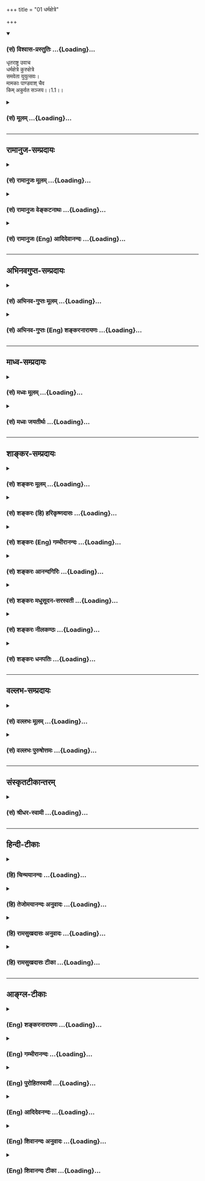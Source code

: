 +++
title = "01 धर्मक्षेत्रे"

+++
<div class="js_include" newlevelforh1="3" title="(सं) विश्वास-प्रस्तुतिः" unfilled url="/purANam_vaiShNavam/mahAbhAratam/06-bhIShma-parva/03-bhagavad-gItA-parva/saMskRtam/vishvAsa-prastutiH/01_arjuna-viShAda-yogaH/01_dharmaxetre.md">
<details open><summary><h3>(सं) विश्वास-प्रस्तुतिः ...{Loading}...</h3></summary>

धृतराष्ट्र उवाच  
धर्मक्षेत्रे कुरुक्षेत्रे  
समवेता युयुत्सवः।  
मामकाः पाण्डवाश् चैव  
किम् अकुर्वत सञ्जय।।1.1।।
</details>
</div>
<div class="js_include collapsed" newlevelforh1="3" title="(सं) मूलम्" unfilled url="/purANam_vaiShNavam/mahAbhAratam/06-bhIShma-parva/03-bhagavad-gItA-parva/saMskRtam/mUlam/01_arjuna-viShAda-yogaH/01_dharmaxetre.md">
<details><summary><h3>(सं) मूलम् ...{Loading}...</h3></summary>

धृतराष्ट्र उवाच  
धर्मक्षेत्रे कुरुक्षेत्रे समवेता युयुत्सवः।  
मामकाः पाण्डवाश्चैव किमकुर्वत सञ्जय।।1.1।।
</details>
</div>


_________________
## रामानुज-सम्प्रदायः
<div class="js_include collapsed" newlevelforh1="3" title="(सं) रामानुजः मूलम्" unfilled url="/purANam_vaiShNavam/mahAbhAratam/06-bhIShma-parva/03-bhagavad-gItA-parva/saMskRtam/rAmAnujaH/mUlam/01_arjuna-viShAda-yogaH/01_dharmaxetre.md">
<details><summary><h3>(सं) रामानुजः मूलम् ...{Loading}...</h3></summary>

१९-तमस्य टीका दृश्या।
</details>
</div>
<div class="js_include collapsed" newlevelforh1="3" title="(सं) रामानुजः वेङ्कटनाथः" unfilled url="/purANam_vaiShNavam/mahAbhAratam/06-bhIShma-parva/03-bhagavad-gItA-parva/saMskRtam/rAmAnujaH/venkaTanAthaH/01_arjuna-viShAda-yogaH/01_dharmaxetre.md">
<details><summary><h3>(सं) रामानुजः वेङ्कटनाथः ...{Loading}...</h3></summary>

  
  
।।1.1।। **धर्मक्षेत्रे** धर्मस्य स्थानभूते समराध्वरसमुचिते इति
भावः। **कुरुक्षेत्रे** पाण्डवधार्तराष्ट्राणां स्वकूटस्थनामोपलक्षितत्वेन
बहुमानविषय इति भावः। **युयुत्सवः समवेताः** मिथः प्रत्यनीकरूपेण व्यूढा
इत्यर्थः। च एव इत्यव्यय-द्व्यम् अनतिरिक्तार्थम्। यद्वा समस्त-भूमण्डल-वर्तिनां
राज्ञां तत्र समाहारेऽपि तादर्थ्याद् वर्ग-द्वयम् एव
तथाऽभूद् इत्य् एव-काराभिप्रायः। **अकुर्वत** इत्यात्मनेपदेन
कर्त्रभिप्रायक्रियाफलविषयेण स्वार्थतोक्ता।  

</details>
</div>
<div class="js_include collapsed" newlevelforh1="3" title="(सं) रामानुजः (Eng) आदिदेवानन्दः" unfilled url="/purANam_vaiShNavam/mahAbhAratam/06-bhIShma-parva/03-bhagavad-gItA-parva/saMskRtam/rAmAnujaH/english/AdidevAnandaH/01_arjuna-viShAda-yogaH/01_dharmaxetre.md">
<details><summary><h3>(सं) रामानुजः (Eng) आदिदेवानन्दः ...{Loading}...</h3></summary>

1.1 - 1.19 Dhrtarastra said - Sanjaya said Duryodhana, after viewing the
forces of Pandavas protected by Bhima, and his own forces protected by
Bhisma conveyed his views thus to Drona, his teacher, about the adeacy
of Bhima's forces for conering the Kaurava forces and the inadeacy of
his own forces for victory against the Pandava forces. He was
grief-stricken within. Observing his (Duryodhana's) despondecny, Bhisma,
in order to cheer him, roared like a lion, and then blowing his conch,
made his side sound their conchs and kettle-drums, which made an uproar
as a sign of victory. Then, having heard that great tumult, Arjuna and
Sri Krsna the Lord of all lords, who was acting as the charioteer of
Arjuna, sitting in their great chariot which was powerful enough to
coner the three worlds; blew their divine conchs Srimad Pancajanya and
Devadatta. Then, both Yudhisthira and Bhima blew their respective conchs
separately. That tumult rent asunder the hearts of your sons, led by
Duryodhana. The sons of Dhrtarastra then thought, 'Our cause is almost
lost now itself.' So said Sanjaya to Dhrtarastra who was longing for
their victory. Sanjaya said to Dhrtarastra: Then, seeing the Kauravas,
who were ready for battle, Arjuna, who had Hanuman, noted for his
exploit of burning Lanka, as the emblem on his flag on his chariot,
directed his charioteer Sri Krsna, the Supreme Lord-who is overcome by
parental love for those who take shelter in Him who is the
treasure-house of knowledge, power, lordship, energy, potency and
splendour, whose sportive delight brings about the origin, sustentation
and dissolution of the entire cosmos at His will, who is the Lord of the
senses, who controls in all ways the senses inner and outer of all,
superior and inferior - by saying, 'Station my chariot in an appropriate
place in order that I may see exactly my enemies who are eager for
battle.'

</details>
</div>


_________________
## अभिनवगुप्त-सम्प्रदायः
<div class="js_include collapsed" newlevelforh1="3" title="(सं) अभिनव-गुप्तः मूलम्" unfilled url="/purANam_vaiShNavam/mahAbhAratam/06-bhIShma-parva/03-bhagavad-gItA-parva/saMskRtam/abhinava-guptaH/mUlam/01_arjuna-viShAda-yogaH/01_dharmaxetre.md">
<details><summary><h3>(सं) अभिनव-गुप्तः मूलम् ...{Loading}...</h3></summary>

  
।।1.1।। धर्मक्षेत्र इति। अत्र केचित् व्याख्या-विकल्पम् आहुः -  
**कुरूणां** करणानां यत् **क्षेत्रम्** अनुग्राहकं - अत एव सांसारिक-धर्माणां +++(S सांसारिकत्वधर्माणां)+++ सर्वेषां क्षेत्रम् - उत्पत्ति-निमित्तत्वात्।+++(5)+++ 

अयं स परमो धर्मो यद् योगेनात्मदर्शनम् (या. स्मृ. I 8) इत्य् अस्य च **धर्मस्य क्षेत्रम्** समस्त-धर्माणां क्षयात् अपवर्ग-प्राप्त्या त्राणभूतं तद्-अधिकारि-शरीरम्। 

सर्व-क्षत्राणां - क्षदेः हिंसार्थत्वात् - परस्-परं वध्य-घातक-भावेन +++(S परस्पर-वध्य)+++ वर्तमानानां राग-वैराग्य-क्रोध-क्षमा-प्रभृतीनां समागमो यत्र, तस्मिन् स्थिता ये **मामका** अविद्या-पुरुषोचिता अविद्या-मयाः संकल्पाः, **पाण्डवाः** शुद्ध-विद्या-पुरुषोचिता विद्यात्मानः, **ते किमकुर्वत** कैः खलु के जिताः इति। **मामकः** अविद्या-पुरुषः **पाण्डुः** शुद्धः।  

</details>
</div>
<div class="js_include collapsed" newlevelforh1="3" title="(सं) अभिनव-गुप्तः (Eng) शङ्करनारायणः" unfilled url="/purANam_vaiShNavam/mahAbhAratam/06-bhIShma-parva/03-bhagavad-gItA-parva/saMskRtam/abhinava-guptaH/english/shankaranArAyaNaH/01_arjuna-viShAda-yogaH/01_dharmaxetre.md">
<details><summary><h3>(सं) अभिनव-गुप्तः (Eng) शङ्करनारायणः ...{Loading}...</h3></summary>

1.1 Dharmaksetre etc. Here some \[authors\] offer a different
explanation as1 :-Kuruksetra : the man's body is the ksetra i.e., the
facilitator, of the kurus, i.e., the sense-organs. 2 The same is the
field of all wordly duties, since it is the cuse of their birth; which
is also the field of the righteous act that has been described as :
'This is the highest righteous act viz., to realise the Self by means of
the Yogas'; and which is the protector4 \[of the embodied Self\] by
achieving emancipation \[by means of this\], through the destruction of
all duties. It is the location where there is the confrontation among
all ksatras, the murderous ones-because the root ksad means 'to kill' -
viz, passion and asceticism, wrath and forbearance, and others that
stand in the mutual relationship of the slayer and the slain. Those that
exist in it are the mamakas,-i.e., the intentions that are worthy of man
of ignorance and are the products of ignorance-and those that are born
of Pandu: i.e., the intentions, of which the soul is the very knowledge
itself5 and which are worthy of persons of pure knowledge. What did they
do; In other words, which were vanished by what; Mamaka : a man of
ignorance as he utters \[always\] 'mine'6. Pandu : the pure one.7

</details>
</div>


_________________
## माध्व-सम्प्रदायः
<div class="js_include collapsed" newlevelforh1="3" title="(सं) मध्वः मूलम्" unfilled url="/purANam_vaiShNavam/mahAbhAratam/06-bhIShma-parva/03-bhagavad-gItA-parva/saMskRtam/madhvaH/mUlam/01_arjuna-viShAda-yogaH/01_dharmaxetre.md">
<details><summary><h3>(सं) मध्वः मूलम् ...{Loading}...</h3></summary>

  
।।1.1।। Sri Madhvacharya did not comment on this sloka. The commentary
starts from 2.11.  
  

</details>
</div>
<div class="js_include collapsed" newlevelforh1="3" title="(सं) मध्वः जयतीर्थः" unfilled url="/purANam_vaiShNavam/mahAbhAratam/06-bhIShma-parva/03-bhagavad-gItA-parva/saMskRtam/madhvaH/jayatIrthaH/01_arjuna-viShAda-yogaH/01_dharmaxetre.md">
<details><summary><h3>(सं) मध्वः जयतीर्थः ...{Loading}...</h3></summary>

  
  
।।1.1।। Sri Jayatirtha did not comment on this sloka. The commentary
starts from 2.11.  
  

</details>
</div>


_________________
## शाङ्कर-सम्प्रदायः
<div class="js_include collapsed" newlevelforh1="3" title="(सं) शङ्करः मूलम्" unfilled url="/purANam_vaiShNavam/mahAbhAratam/06-bhIShma-parva/03-bhagavad-gItA-parva/saMskRtam/shankaraH/mUlam/01_arjuna-viShAda-yogaH/01_dharmaxetre.md">
<details><summary><h3>(सं) शङ्करः मूलम् ...{Loading}...</h3></summary>

1.1 Sri Sankaracharya did not comment on this sloka. The commentary
starts from 2.10.

</details>
</div>
<div class="js_include collapsed" newlevelforh1="3" title="(सं) शङ्करः (हि) हरिकृष्णदासः" unfilled url="/purANam_vaiShNavam/mahAbhAratam/06-bhIShma-parva/03-bhagavad-gItA-parva/saMskRtam/shankaraH/hindI/harikRShNadAsaH/01_arjuna-viShAda-yogaH/01_dharmaxetre.md">
<details><summary><h3>(सं) शङ्करः (हि) हरिकृष्णदासः ...{Loading}...</h3></summary>

।।1.1।। Sri Sankaracharya did not comment on this sloka.

</details>
</div>
<div class="js_include collapsed" newlevelforh1="3" title="(सं) शङ्करः (Eng) गम्भीरानन्दः" unfilled url="/purANam_vaiShNavam/mahAbhAratam/06-bhIShma-parva/03-bhagavad-gItA-parva/saMskRtam/shankaraH/english/gambhIrAnandaH/01_arjuna-viShAda-yogaH/01_dharmaxetre.md">
<details><summary><h3>(सं) शङ्करः (Eng) गम्भीरानन्दः ...{Loading}...</h3></summary>

1.1 Sri Sankaracharya did not comment on this sloka. The commentary
starts from 2.10.

</details>
</div>
<div class="js_include collapsed" newlevelforh1="3" title="(सं) शङ्करः आनन्दगिरिः" unfilled url="/purANam_vaiShNavam/mahAbhAratam/06-bhIShma-parva/03-bhagavad-gItA-parva/saMskRtam/shankaraH/AnandagiriH/01_arjuna-viShAda-yogaH/01_dharmaxetre.md">
<details><summary><h3>(सं) शङ्करः आनन्दगिरिः ...{Loading}...</h3></summary>

।।1.1।। एवं गीताशास्त्रस्य साध्यसाधनभूतनिष्ठाद्वयविषयस्य
परापराभिधेयप्रयोजनवतो व्याख्येयत्वं प्रतिपाद्य व्याख्यातुकामः शास्त्रं
तदेकदेशस्य प्रथमाध्यायस्य द्वितीयाध्यायैकदेशसहितस्य तात्पर्यमाह **अत्र
चेति।** गीताशास्त्रे प्रथमाध्याये प्रथमश्लोके कथासंबन्धप्रदर्शनपरे
स्थिते सतीति यावत्।  
तत्रैवमक्षरयोजना **धृतराष्ट्र उवाचेति।** धृतराष्ट्रो हि
प्रज्ञाचक्षुर्बाह्यचक्षुरभावाद्बाह्यमर्थं प्रत्यक्षयितुमनीशः
सन्नभ्याशवर्तिनं संजयमात्मनो हितोपदेष्टारं पृच्छति **धर्मक्षेत्र इति।**
धर्मस्य तद्वृद्धेश्च क्षेत्रमभिवृद्धिकारणं यदुच्यते कुरुक्षेत्रमिति तत्र
समवेताः संगता युयुत्सवो योद्धुकामास्ते च केचिन्मदीया दुर्योधनप्रभृतयः
पाण्डवाश्चापरे युधिष्ठिरादयस्ते च सर्वे युद्धभूमौ संगता भूत्वा किमकुर्वत
कृतवन्तः।  

</details>
</div>
<div class="js_include collapsed" newlevelforh1="3" title="(सं) शङ्करः मधुसूदन-सरस्वती" unfilled url="/purANam_vaiShNavam/mahAbhAratam/06-bhIShma-parva/03-bhagavad-gItA-parva/saMskRtam/shankaraH/madhusUdana-sarasvatI/01_arjuna-viShAda-yogaH/01_dharmaxetre.md">
<details><summary><h3>(सं) शङ्करः मधुसूदन-सरस्वती ...{Loading}...</h3></summary>

।।1.1।। तत्रअशोच्यान्वशोचस्त्वम् इत्यादिना
शोकमोहादिसर्वासुरपाप्मनिवृत्त्युपायोपदेशेन स्वधर्मानुष्ठानात्पुरुषार्थः
प्राप्यतामिति भगवदुपदेशः सर्वसाधारणः। भगवदर्जुनसंवादरूपा चाख्यायिका
विद्यास्तुत्यर्था  
  
जनकयाज्ञवल्क्यसंवादादिवदुपनिषत्सु। कथं प्रसिद्धमहानुभावोऽप्यर्जुनो
राज्यगुरुपुत्रमित्रादिष्वहमेषां ममैत
इत्येवंप्रत्ययनिमित्तस्नेहनिमित्ताभ्यां शोकमोहाभ्यामभिभूतविवेकविज्ञानः
स्वतएव क्षत्रधर्मे युद्धे प्रवृत्तोऽपि तस्माद्युद्धादुपरराम। परधर्मं च
भिक्षाजीवनादि क्षत्रियंप्रति प्रतिषिद्धं कर्तुं प्रववृते। तथाच
महत्यनर्थे मग्नोऽभूत् भगवदुपदेशाच्चेमां विद्यां लब्धवा शोकमोहावपनीय पुनः
स्वधर्मे प्रवृत्तः कृतकृत्यो बभूवेति प्रशस्ततरेयं महाप्रयोजना विद्येति
स्तूयते। अर्जुनापदेशेन चोपदेशाधिकारी दर्शितः। तथाच व्याख्यास्यते।
स्वधर्मप्रवृत्तौ जातायामपि तत्प्रच्युतिहेतुभूतौ शोकमोहौकथं भीष्ममहं
संख्ये इत्यादिनार्जुनेन दर्शितौ। अर्जुनस्य युद्धाख्ये स्वधर्में विनापि
विवेकं किंनिमित्ता प्रवृत्तिरितिदृष्ट्वा तु पाण्डवानीकम् इत्यादिना
परसैन्यचेष्टितं तन्निमित्तमुक्तम्। तदुपोद्धातत्वेन धृतराष्ट्रप्रश्नः
संजयं प्रति धर्मक्षेत्रे इत्यादिना श्लोकेन। तत्र धृतराष्ट्र उवाचेति
वैशम्पायनवाक्यं जनमेजयं प्रति। पाण्डवानां जयकारणं बहुविधं पूर्वमाकर्ण्य
स्वपुत्रराज्यभ्रंशाद्भीतो धृतराष्ट्रः पप्रच्छ स्वपुत्रजयकारणमाशंसन्।
पूर्वं युयुत्सवो योद्धुमिच्छवोऽपि सन्तः कुरुक्षेत्रे समवेताः संगताः
मामका मदीया दुर्योधनादयः पाण्डवाश्च युधिष्ठिरादयः किमकुर्वत किं
कृतवन्तः। किं पुर्वोद्भूतयुयुत्सानुसारेण युद्धमेव कृतवन्त उत
केनचिन्निमित्तेन युयुत्सानिवृत्त्यान्यदेव किंचित्कृतवन्तः
भीष्मार्जुनादिवीरपुरुषनिमित्तं दृष्टभयं युयुत्सानिवृत्तिकारणं
प्रसिद्धमेव अदृष्टभयमपि दर्शयितुमाह धर्मक्षेत्र इति। धर्मस्य
पूर्वमविद्यमानस्योत्पत्तेर्विद्यमानस्य च वृद्धेर्निमित्तं सस्यस्येव
क्षेत्रं यत्कुरुक्षेत्रं सर्वश्रुतिस्मृतिप्रसिद्धम्। बृहस्पतिरुवाच
याज्ञवल्क्यं यदनु कुरुक्षेत्रं देवानां देवयजनं सर्वेषां भूतानां
ब्रह्मसदनम् इति जाबालश्रुतेःकुरुक्षेत्रं वै देवयजनम् इति शतपथश्रुतेश्च।
तस्मिन् गताः पाण्डवाः पूर्वमेव धार्मिकाः यदि
पक्षद्वयहिंसानिमित्तादधर्माद्गीता निवर्तेरंस्ततः प्राप्तराज्या एव
मत्पुत्राः अथवा धर्मक्षेत्रमाहात्म्येन पापानामपि मत्पुत्राणां
कदाचिच्चित्तप्रसादः स्यात्तदा च तेऽनुतप्ताः प्राक्कपटोपात्तं राज्यं
पाण्डवेभ्यो यदि दद्युस्तर्हि विनापि युद्धं हता एवेति स्वपुत्रराज्यलाभे
पाण्डवराज्यलाभे च दृढतरमुपायमपश्यतो महानुद्वेग एव प्रश्नबीजम्। संजयेति च
संबोधनं रागद्वेषादिदोषान्सम्यग्जितवानसीति कृत्वा निर्व्याजमेव कथनीयं
त्वयेति सूचनार्थम्। मामकाः किमकुर्वतेत्येतावतैव प्रश्ननिर्वाहे
पाण्डवाश्चेति पृथङ्निर्दिशन्पाण्डवेषु ममकाराभावप्रदर्शनेन
तद्द्रोहमभिव्यनक्ति।  
  

</details>
</div>
<div class="js_include collapsed" newlevelforh1="3" title="(सं) शङ्करः नीलकण्ठः" unfilled url="/purANam_vaiShNavam/mahAbhAratam/06-bhIShma-parva/03-bhagavad-gItA-parva/saMskRtam/shankaraH/nIlakaNThaH/01_arjuna-viShAda-yogaH/01_dharmaxetre.md">
<details><summary><h3>(सं) शङ्करः नीलकण्ठः ...{Loading}...</h3></summary>

।।1.1।। तत्र युद्धोद्यमं श्रुत्वौत्सुक्यादग्रिमं वृत्तान्तं
बुभुत्सुर्धृतराष्ट्र उवाच **धर्मक्षेत्र इति।** तत्र वेदेतेषां
कुरुक्षेत्रं देवयजनमास इति कर्मकाण्डप्रसिद्धं कुरुक्षेत्रमन्यत्अविमुक्तं
वै कुरुक्षेत्रं देवानां देवयजनं सर्वेषां भूतानां ब्रह्मसदनम्
इत्यविमुक्ताख्यं ब्रह्मप्राप्तिस्थानभूतं कुरुक्षेत्रमन्यत्।
ब्रह्मसदनत्वं चास्य अत्र हि जन्तोः प्राणेषूत्क्रममाणेषु रुद्रस्तारकं
ब्रह्म व्याचष्टे येनासावमृतीभूत्वा मोक्षी भवतीति वाक्यशेषेण
व्युत्पादितम्। एतद्व्यावृत्त्यर्थं धर्मक्षेत्रे इति विशेषणम्।
कुरुदेशान्तर्गतं हि कुरुक्षेत्रं धर्मक्षेत्रमेव नतु तद्ब्रह्मसदनम्।
प्रवर्ग्यकाण्डे तस्य धर्मक्षेत्रत्वमात्रश्रवणात्। तत्र समवेता मिलिताः
युयुत्सवो योद्धुमिच्छवः। पाण्डवानां पृथग्ग्रहणं तेषु
ममत्वाभावसूचनार्थम्।  
  

</details>
</div>
<div class="js_include collapsed" newlevelforh1="3" title="(सं) शङ्करः धनपतिः" unfilled url="/purANam_vaiShNavam/mahAbhAratam/06-bhIShma-parva/03-bhagavad-gItA-parva/saMskRtam/shankaraH/dhanapatiH/01_arjuna-viShAda-yogaH/01_dharmaxetre.md">
<details><summary><h3>(सं) शङ्करः धनपतिः ...{Loading}...</h3></summary>

  
।।1.1।। इह खलु परमकारुणिकः परिपूर्णानन्दस्वभावः
सकलैश्वर्यसंपन्नस्त्रिगुणात्मिकया स्ववशीकृतया निजमाययोपात्तकायो भगवान्
वासुदेवः शोकमोहाभिभूतं जीवनिकायमुद्दिधीर्षुर्यद्गीताशास्त्रं
सर्ववेदसारभूतं काण्डत्रयात्मकं तत्त्वम्पदाखण्डार्थप्रतिपादकं
निजविग्रहायार्जुनाय ग्राहयामास। तदेव क्रमप्राप्तं दयानिधिर्वेदव्यासो
महाभारते निबध्नाति **धृतराष्ट्र उवाचेत्यादि।** तत्र धृतराष्ट्र उवाच
केषां प्रहृष्टास्तत्राग्रे योधा युध्यन्ति संजय। उदग्रमनसः केऽत्र के वा
दीना विचेतसः।। के पूर्वं प्राहरंस्तत्र युद्धे हृदयकम्पिनि। मामकाः
पाण्डवानां वा तन्ममाचक्ष्व संजय।। इत्यादिना कृतं प्रश्नं वैशंपायनो
जनमेजयंप्रति संक्षिप्योपोद्धातायानुवदति **धृतराष्ट्र उवाचेति।** मामकाः
मदीयाः दुर्योधनादयः पाण्डवाः पाण्डुपुत्राः युधिष्ठिरादयः युयुत्सवः
योद्धुमिच्छवः। धर्मस्योपचयस्थानत्वात् धर्मक्षेत्रे कुरुक्षेत्रे
श्रुतिस्मृतिलोकप्रसिद्धे समवेता मिलिताः सन्तः किमकुर्वत किं कृतवन्तः।
स्वधर्मभूतं धर्मयुद्धं कृतवन्त उताधर्मयुद्धमिति धर्मक्षेत्रपदेन बोधितम्।
युयुत्सया समवेता इति मया विस्तरेण श्रुतं तदनन्तरं यथा यत्कृतवन्तः तथा
तद्विस्तरेण वदेत्याशयः। भीष्मपतनेन कलहस्यानर्थबोधकानां भवदादिवाक्यानां
सम्यग्जयो जात इति ध्वनयन्संबोधयति **संजयेति।**
रागद्वेषादिदोषान्सभ्यग्जितवानसीति कृत्वा निर्व्याजेन त्वया कथनीयमिति
सूचनार्थं संजयेति संबोधनमिति केचित्। किमा आक्षेपोऽपि ध्वनितः। अयोग्यं
कृतवन्त इत्यर्थः। धर्मक्षेत्रे हिंसाप्रधानस्य युद्धस्यानुचितत्वात्।
मामकानामधार्मिकत्वेन तत्संभवेऽपि परमधार्मिकत्वेन प्रसिद्धाः पाण्डवाः
युधिष्ठिरादयो भीष्मादिपातनं किं कृतवन्त इति द्योतयन्नाह
**पाण्डवाश्चेति।** पाण्डवेषु ममकाराभावप्रदर्शनेन तेषु द्रोहमभिव्यनक्तीति
केचित्। यत्तु पाण्डवानां जयकारणं बहुविधं पूर्वमाकर्ण्य
स्वपुत्रराज्यभ्रंशाद्भीतो धृतराष्ट्रः पप्रच्छ स्वपुत्रजयकारणमाशंसन्
धृतराष्ट्र इत्यादिना। किं कृतवन्तः किं पूर्वोक्तयुयुत्सानुसारेण युद्धमेव
कृतवन्तः उत केनचिन्निमित्तेन युयुत्सानिवृत्त्याऽन्यदेव किंचित्कृतवन्तः।
भीमार्जुनादिवीरपुरुषनिमित्तं दृष्टभयं युयुत्सानिवृत्तिकारणं प्रसिद्धमेव।
अदृष्टभयमपि दर्शयितुमाह **धर्मक्षेत्र इति।** तस्मिन् गताः पाण्डवाः
पूर्वमेव धार्मिकाः। यदि पक्षद्वयहिंसानिमित्तादधर्माद्भीता निवर्तेन् ततः
प्राप्तराज्या एव मत्पुत्राः। अथवा धर्मक्षेत्रमाहात्म्येन पापिनामपि
मत्पुत्राणां कदाचिच्चित्तप्रसादाः स्यात्तदा च तेऽनुतप्ताः कपटोपात्तं
राज्यं पाण्डवेभ्यो यदि दद्युः तर्हि विनापि युद्धं हता एवेति
स्वपुत्रराज्यलाभे पाण्डवराज्यालाभे च दृढतरमुपायमपश्यतो महानुद्वेग एव
प्रश्नबीजमिति केचिद्वर्णयन्ति तदुपेक्ष्यम्। अथ गावल्गणिर्धीमान्समरादेत्य
संजयः। प्रत्यक्षदर्शी सर्वस्य भूतभव्यभविष्यतः।। ध्यायतो धृतराष्ट्रस्य
सहसोपेत्य दुःखितः। आचष्ट निहतं भीष्म भारतानां पितामहम्। संजयोऽहं महाराज
नमस्ते भरतर्षभ।। हतो भीष्मः शान्तनवो भारतानां पितामहः। यो ररक्ष समेतानां
दशरात्रमनीकहा।। जगामास्तमिवादित्यः कृत्वा कर्म सुदुष्करम्। यः स शक्र
इवाक्षोभ्यो वर्षन्बाणन्सहस्त्रशः।। जघान युधि योधानामर्बुदं दशभिर्दिनैः। स
शेते निहतो भूमौ वातरुग्ण इव द्रुमः।।
इत्यादिसंक्षेपोक्तिपरपूर्वग्रन्थविरोधात्। ननु संक्षेपेण श्रुतमपि
मोहाद्विस्मृत्य धृतराष्ट्रेण प्रश्नः कृत इतिचेन्न। प्रश्नस्य
पूर्वग्रन्थानुरोधेनास्मदीयोक्तरीत्या सभ्यगुपपत्तेः।
पूर्वोक्तविरुद्धप्रश्नव्याख्यानकर्तॄणामेव मोहादिति दिक्। यत्त्वन्ये
धर्मक्षेत्रपदं
कुरुक्षेत्रपदादविमुक्तक्षेत्रप्रतिपत्तिर्माभूदित्येतदर्थमिति। तन्न।
कुरुक्षेत्रादागतं संजयं किमविमुक्तक्षेत्रे समवेता इति संशयरहितंप्रति
विशेषणानर्थक्यात्। अन्येषामपि लोकप्रसिद्य्धा पूर्वग्रन्थेन च निर्णयस्य
सत्त्वात्।  

</details>
</div>


_________________
## वल्लभ-सम्प्रदायः
<div class="js_include collapsed" newlevelforh1="3" title="(सं) वल्लभः मूलम्" unfilled url="/purANam_vaiShNavam/mahAbhAratam/06-bhIShma-parva/03-bhagavad-gItA-parva/saMskRtam/vallabhaH/mUlam/01_arjuna-viShAda-yogaH/01_dharmaxetre.md">
<details><summary><h3>(सं) वल्लभः मूलम् ...{Loading}...</h3></summary>

।।1.1।। धर्मक्षेत्रे इत्यारभ्यस घोषो धार्तराष्ट्राणां 1।19 इत्यन्तं
सम्बन्धः। अत्रैतदध्यायव्याख्या श्रीविठ्ठलेशप्रभुकृता बोध्या।  

</details>
</div>
<div class="js_include collapsed" newlevelforh1="3" title="(सं) वल्लभः पुरुषोत्तमः" unfilled url="/purANam_vaiShNavam/mahAbhAratam/06-bhIShma-parva/03-bhagavad-gItA-parva/saMskRtam/vallabhaH/puruShottamaH/01_arjuna-viShAda-yogaH/01_dharmaxetre.md">
<details><summary><h3>(सं) वल्लभः पुरुषोत्तमः ...{Loading}...</h3></summary>

।।1.1।। वैशम्पायनस्तु जनमेजयाय कथासङ्गतिं वक्तुं प्रथमतो
धृतराष्ट्रसंवादमाह। तत्र धृतराष्ट्रो बहुधा पाण्डवान् धर्मपरानेवावगत्य
बन्धलक्षणमधर्मं कथं कृतवन्त इत्यभिप्रेत्य पृच्छति। अत्र ह्येवं
कथाप्रकारः सञ्जय आगत्य पूर्वं सेनापतिमरणं वक्ति ततो धृतराष्ट्रेण
तत्परिदेवने कृते पश्चात्तन्निवृत्तौ सर्वा कथां विस्तारेण वदतीति। तत्र
पाण्डवानां स्वल्पं सैन्यं स्वस्य तु महत् स्वस्य शूराश्च भूयांसः तेषां
सर्वेषामेव पश्यतां तैरुपेक्षितो भीष्मो रणे पतितः उत पाण्डवैः प्रसह्य
मारितः पाण्डवाश्च तादृशे क्षेत्रे पितामहावज्ञालक्षणमधर्मं कथं कृतवन्तः
इति ज्ञातुं हे सञ्जय धर्मक्षेत्रे धर्मोत्पत्तिभूमौ कुरुक्षेत्रे मामकाः
मत्पुत्राः पाण्डवाः पाण्डुपुत्राश्च युयुत्सवो योद्धुकामाः समवेताः
मिलिताः किमकुर्वत किं कृतवन्तः।  
  
स्वपुत्राणामधर्मपरायणत्वाद्धर्मक्षेत्रेऽप्यधर्ममेव कृतवन्तः किंवा
धर्ममिति स्वीयानां प्रश्नः पाण्डवाश्च धर्मपरायणास्तत्र धर्मक्षेत्रे
द्रोणादीन् गुरून् कथं मारितवन्तः इति तेषां प्रश्नः। इदमेव चकारेण
द्योतितम्यत्तेषां धर्मपरायणत्वम्। तथा चैकमरणेनैवान्यस्य
राज्यप्राप्तिरिति निश्चित्यापि किं कृतवन्त इत्यर्थः। सञ्जयस्य
वरप्राप्तसर्वज्ञत्वमालक्ष्य सम्बोधनम्।

</details>
</div>


_________________
## संस्कृतटीकान्तरम्
<div class="js_include collapsed" newlevelforh1="3" title="(सं) श्रीधर-स्वामी" unfilled url="/purANam_vaiShNavam/mahAbhAratam/06-bhIShma-parva/03-bhagavad-gItA-parva/saMskRtam/shrIdhara-svAmI/01_arjuna-viShAda-yogaH/01_dharmaxetre.md">
<details><summary><h3>(सं) श्रीधर-स्वामी ...{Loading}...</h3></summary>

**।।1.1।।** इह खलु सकललोकहितावतारः सकलवन्दितचरणः परमकारुणिको भगवान्
देवकीनन्दनस्तत्त्वाज्ञानविजृम्भितशोकमोहविभ्रंशितविवेकतया
निजधर्मत्यागपरधर्माभिसंधिपरमर्जुनं धर्मज्ञानरहस्योपदेशप्लवेन
तस्माच्छोकमोहसागरादुद्दधार। तमेव भगवदुपदिष्टमर्थं कृष्णद्वैपायनः सप्तभिः
श्लोकशतैरुपनिबबन्ध। तत्र च प्रायशः श्रीकृष्णमुखनिःसृतानेव श्लोकानलिखत्
कांश्चित्तत्संगतये स्वयं व्यरचयत्। यथोक्तं गीतामाहात्म्ये गीता सुगीता
कर्तव्या किमन्यैः शास्त्रविस्तरैः। या स्वयं पद्मनाभस्य
मुखपद्माद्विनिःसृता।। इति। तत्र तावद्धर्मक्षेत्र इत्यादिना  
  
विषीदन्निदमब्रवीदित्यन्तेन ग्रन्थेन श्रीकृष्णार्जुनसंवादप्रस्तावाय कथा
निरूप्यते **धर्मक्षेत्र इति।** भो संजय धर्मभूमौ कुरुक्षेत्रे मत्पुत्राः
पाण्डुपुत्राश्च युयुत्सवो योद्धुमिच्छन्तः समवेता मिलिताः सन्तः किं
कृतवन्तः।  
  

</details>
</div>


_________________
## हिन्दी-टीकाः
<div class="js_include collapsed" newlevelforh1="3" title="(हि) चिन्मयानन्दः" unfilled url="/purANam_vaiShNavam/mahAbhAratam/06-bhIShma-parva/03-bhagavad-gItA-parva/hindI/chinmayAnandaH/01_arjuna-viShAda-yogaH/01_dharmaxetre.md">
<details><summary><h3>(हि) चिन्मयानन्दः ...{Loading}...</h3></summary>

।।1.1।। सम्पूर्ण गीता में यही एक मात्र श्लोक अन्ध वृद्ध राजा धृतराष्ट्र
ने कहा है। शेष सभी श्लोक संजय के कहे हुए हैं जो धृतराष्ट्र को युद्ध के
पूर्व की घटनाओं का वृत्तान्त सुना रहा था।  
निश्चय ही अन्ध वृद्ध राजा धृतराष्ट्र को अपने भतीजे पाण्डवों के साथ किये
गये घोर अन्याय का पूर्ण भान था। वह दोनों सेनाओं की तुलनात्मक शक्तियों से
परिचित था। उसे अपने पुत्र की विशाल सेना की सार्मथ्य पर पूर्ण विश्वास था।
यह सब कुछ होते हुये भी मन ही मन उसे अपने दुष्कर्मों के अपराध बोध से हृदय
पर भार अनुभव हो रहा था और युद्ध के अन्तिम परिणाम के सम्बन्ध में भी उसे
संदेह था। कुरुक्षेत्र में क्या हुआ इसके विषय में वह संजय से प्रश्न पूछता
है। महर्षि वेदव्यास जी ने संजय को ऐसी दिव्य दृष्टि प्रदान की थी जिसके
द्वारा वह सम्पूर्ण युद्धभूमि में हो रही घटनाओं को देख और सुन सकता था।

</details>
</div>
<div class="js_include collapsed" newlevelforh1="3" title="(हि) तेजोमयानन्दः अनुवादः" unfilled url="/purANam_vaiShNavam/mahAbhAratam/06-bhIShma-parva/03-bhagavad-gItA-parva/hindI/tejomayAnandaH/anuvAdaH/01_arjuna-viShAda-yogaH/01_dharmaxetre.md">
<details><summary><h3>(हि) तेजोमयानन्दः अनुवादः ...{Loading}...</h3></summary>

।।1.1।। धृतराष्ट्र ने कहा -- हे संजय ! धर्मभूमि कुरुक्षेत्र में एकत्र हुए
युद्ध के इच्छुक (युयुत्सव:) मेरे और पाण्डु के पुत्रों ने क्या किया;

</details>
</div>
<div class="js_include collapsed" newlevelforh1="3" title="(हि) रामसुखदासः अनुवादः" unfilled url="/purANam_vaiShNavam/mahAbhAratam/06-bhIShma-parva/03-bhagavad-gItA-parva/hindI/rAmasukhadAsaH/anuvAdaH/01_arjuna-viShAda-yogaH/01_dharmaxetre.md">
<details><summary><h3>(हि) रामसुखदासः अनुवादः ...{Loading}...</h3></summary>

।।1.1।। धृतराष्ट्र बोले (टिप्पणी प₀ 1.2) - हे संजय! (टिप्पणी प₀ 1.3)
धर्मभूमि कुरुक्षेत्र में युद्ध की इच्छा से इकट्ठे हुए मेरेे और पाण्डु के
पुत्रों ने भी क्या किया;

</details>
</div>
<div class="js_include collapsed" newlevelforh1="3" title="(हि) रामसुखदासः टीका" unfilled url="/purANam_vaiShNavam/mahAbhAratam/06-bhIShma-parva/03-bhagavad-gItA-parva/hindI/rAmasukhadAsaH/TIkA/01_arjuna-viShAda-yogaH/01_dharmaxetre.md">
<details><summary><h3>(हि) रामसुखदासः टीका ...{Loading}...</h3></summary>

1।।***व्याख्या--*** **'धर्मक्षेत्रे' 'कुरुक्षेत्रे'--** कुरुक्षेत्र में
देवताओं ने यज्ञ किया था। राजा कुरु ने भी यहाँ तपस्या की थी। यज्ञादि
धर्ममय कार्य होने से तथा राजा कुरु की तपस्याभूमि होने से इसको धर्मभूमि
कुरुक्षेत्र कहा गया है।  
  यहाँ ॓**'धर्मक्षेत्रे'** और **'कुरुक्षेत्रे'** पदों में
**'क्षेत्र'** शब्द देने में धृतराष्ट्र का अभिप्राय है कि यह अपनी
कुरुवंशियों की भूमि है। यह केवल लड़ाई की भूमि ही नहीं है, प्रत्युत
तीर्थभूमि भी है, जिसमें प्राणी जीते-जी पवित्र कर्म करके अपना कल्याण कर
सकते हैं। इस तरह लौकिक और पारलौकिक सब तरह का लाभ हो जाय-- ऐसा विचार करके
एवं श्रेष्ठ पुरुषों की सम्मति लेकर ही युद्ध के लिये यह भूमि चुनी गयी
है।  
  संसार में प्रायः तीन बातों को लेकर लड़ाई होती है-- भूमि, धन और
स्त्री। इस तीनों में भी राजाओं का आपस में लड़ना मुख्यतः जमीन को लेकर
होता है। यहाँ **'कुरुक्षेत्रे'** पद देने का तात्पर्य भी जमीन को लेकर
ल़ड़ने में है। कुरुवंश में धृतराष्ट्र और पाण्डु के पुत्र सब एक हो जाते
हैं। कुरुवंशी होने से दोनों का कुरुक्षेत्र में अर्थात् राजा कुरु की जमीन
पर समान हक लगता है। इसलिये (कौरवों द्वारा पाण्डवों को उनकी जमीन न देने
के कारण) दोनों जमीन के लिये लड़ाई करने आये हुए हैं।  
  यद्यपि अपनी भूमि होने के कारण दोनों के लिये **'कुरुक्षेत्रे'** पद
देना युक्तिसंगत, न्यायसंगत है, तथापि हमारी सनातन वैदिक संस्कृति ऐसी
विलक्षण है कि कोई भी कार्य करना होता है, तो वह धर्म को सामने रखकर ही
होता है। युद्ध-जैसा कार्य भी धर्मभूमि-- तीर्थभूमि में ही करते हैं, जिससे
युद्ध में मरने वालों का उद्धार हो जाय, कल्याण हो जाय। अतः यहाँ
कुरुक्षेत्र के साथ **'धर्मक्षेत्रे'** पद आया है।  
  यहाँ आरम्भ में **'धर्म'** पद से एक और बात भी मालूम होती है। अगर
आरम्भ के **'धर्म'** पद में से **'धर्'** लिया जाय और अठारहवें अध्याय के
अन्तिम श्लोक के **'मम'** पदों से **'म'** लिया जाय, तो **'धर्म'** शब्द बन
जाता है। अतः सम्पूर्ण गीता धर्म के अन्तर्गत है अर्थात् धर्म का पालन करने
से गीता के सिद्धान्तों का पालन हो जाता है और गीता के सिद्धान्तों के
अनुसार कर्तव्य कर्म करने से धर्म का अनुष्ठान हो जाता है।  
  इन **'धर्मक्षेत्रे कुरुक्षेत्रे'** पदों से सभी मनुष्यों को यह शिक्षा
लेनी चाहिये कि कोई भी काम करना हो तो वह धर्म को सामने रखकर ही करना
चाहिये। प्रत्येक कार्य सबके हित की दृष्टि से ही करना चाहिये, केवल अपने
सुख-आराम-की दृष्टि से नहीं; और कर्तव्य-अकर्तव्य के विषय में शास्त्र को
सामने रखना चाहिये (गीता 16। 24)।  
**  'समवेता युयुत्सवः'--**राजाओं के द्वारा बारबार सन्धि का प्रस्ताव
रखने पर भी दुर्योधन ने सन्धि करना स्वीकार नहीं किया। इतना ही नहीं,
भगवान् श्रीकृष्ण के कहने पर भी मेरे पुत्र दुर्योधन ने स्पष्ट कह दिया कि
बिना युद्ध के मैं तीखी सूई की नोक-जितनी जमीन भी पाण्डवों को नहीं दूँगा।
**(टिप्पणी प₀ 2.1)** तब मजबूर होकर पाण्डवों ने भी युद्ध करना स्वीकार
किया है। इस प्रकार मेरे पुत्र और पाण्डुपुत्र-- दोनों ही सेनाओं के सहित
युद्ध की इच्छा से इकट्ठे हुए हैं।  
  दोनों सेनाओं में युद्ध की इच्छा रहने पर भी दुर्योधन में युद्ध की
इच्छा विशेषरूप से थी। उसका मुख्य उद्देश्य राज्य-प्राप्ति का ही था। वह
राज्य-प्राप्ति धर्म से हो चाहे अधर्म से, न्याय से हो चाहे अन्याय से,
विहित रीति से हो चाहे निषिद्ध रीति से, किसी भी तरह से हमें राज्य मिलना
चाहिये-- ऐसा उसका भाव था। इसलिये विशेषरूप से दुर्योधन का पक्ष ही
युयुत्सु अर्थात् युद्ध की इच्छावाला था।  
  पाण्डवों में धर्म की मुख्यता थी। उनका ऐसा भाव था कि हम चाहे जैसा
जीवन-निर्वाह कर लेंगे, पर अपने धर्म में बाधा नहीं आने देंगे, धर्म के
विरुद्ध नहीं चलेंगे। इस बात को लेकर महाराज युधिष्ठिर युद्ध नहीं करना
चाहते थे। परन्तु जिस माँ की आज्ञा से युधिष्ठिर ने चारों भाइयों सहित
द्रौपदी से विवाह किया था, उस माँ की आज्ञा होने के कारण ही महाराज
युधिष्ठिर की युद्ध में प्रवृत्ति हुई थी **(टिप्पणी प₀ 2.2)** अर्थात्
केवल माँ के आज्ञा-पालनरूप धर्म से ही युधिष्ठिर युद्ध की इच्छावाले हुये
हैं। तात्पर्य है कि दुर्योधन आदि तो राज्य को लेकर ही युयुत्सु थे, पर
पाण्डव धर्म को लेकर ही युयुत्सु बने थे।  
**  'मामकाः पाण्डवाश्चैव'--** पाण्डव धृतराष्ट्र को (अपने पिता के बड़े
भाई होने से) पिता के समान समझते थे और उनकी आज्ञा का पालन करते थे।
धृतराष्ट्र के द्वारा अनुचित आज्ञा देने पर भी पाण्डव उचित-अनुचित का विचार
न करके उनकी आज्ञा का पालन करते थे। अतः यहाँ **'मामकाः'** पद के अन्तर्गत
कौरव **(टिप्पणी प₀ 3.1)** और पाण्डव दोनों आ जाते हैं। फिर भी
**'पाण्डवाः'** पद अलग देने का तात्पर्य है कि धृतराष्ट्र का अपने पुत्रों
में तथा पाण्डुपुत्रों में समान भाव नहीं था। उनमें पक्षपात था,अपने
पुत्रों के प्रति मोह था। वे दुर्योधन आदि को तो अपना मानते थे, पर
पाण्डवों को अपना नहीं मानते थे। **(टिप्पणी प₀ 3.2)** इस कारण उन्होंने
अपने पुत्रों के लिये **'मामकाः'** और पाण्डुपुत्रों के लिये **'पाण्डवा'**
पद का प्रयोग किया है; क्योंकि जो भाव भीतर होते हैं, वे ही प्रायः वाणी से
बाहर निकलते हैं। इस द्वैधीभाव के कारण ही धृतराष्ट्र को अपने कुल के संहार
का दुःख भोगना पड़ा। इससे मनुष्यमात्र को यह शिक्षा लेनी चाहिये कि वह अपने
घरों में, मुहल्लों में, गाँवों में, प्रान्तों में, देशों में,
सम्प्रदायों में द्वैधीभाव अर्थात् ये अपने हैं, ये दूसरे हैं-- ऐसा भाव न
रखे। कारण कि द्वैधीभाव से आपस में प्रेम, स्नेह नहीं होता, प्रत्युत कलह
होती है।  
  यहाँ **'पाण्डवाः'** पद के साथ **'एव'** पद देने का तात्पर्य है कि
पाण्डव तो बड़े धर्मात्मा हैं; अतः उन्हें युद्ध नहीं करना चाहिये था।
परन्तु वे भी युद्ध के लिये रणभूमि में आ गये तो वहाँ आकर उन्होंने क्या
किया;  
**  'मामकाः'** और **'पाण्डवाः'** **(टिप्पणी प₀ 3.3)** इनमें से पहले
**'मामकाः'** पद का उत्तर सञ्जय आगे के (दूसरे) श्लोक से तेरहवें श्लोक तक
देंगे कि आपके पुत्र दुर्योधन ने पाण्डवों की सेना को देखकर द्रोणाचार्य के
मन में पाण्डवों के प्रति द्वेष पैदा करने के लिये उनके पास जाकर पाण्डवों
के मुख्य-मुख्य सेनापतियों के नाम लिये। उसके बाद दुर्योधन ने अपनी सेना के
मुख्य-मुख्य योद्धाओं के नाम लेकर उनके रण-कौशल आदि की प्रशंसा की।
दुर्योधन को प्रसन्न करने के लिये भीष्मजी ने जोर से शंख बजाया। उसको सुनकर
कौरव-सेना में शंख आदि बाजे बज उठे। फिर चौदहवें श्लोक से उन्नीसवें श्लोक
तक **'पाण्डवाः'** पद का उत्तर देंगे कि रथ में बैठे हुए पाण्डवपक्षीय
श्रीकृष्ण ने शंख बजाया। उसके बाद अर्जुन, भीम, युधिष्ठिर, नकुल, सहदेव आदि
ने अपने-अपने शंख बजाये, जिससे दुर्योधन की सेना का हृदय दहल गया। उसके बाद
भी सञ्जय पाण्डवों की बात कहते-कहते बीसवें श्लोक से श्रीकृष्ण और अर्जुन
के संवाद का प्रसङ्ग आरम्भ कर देंगे।  
**  'किमकुर्वत'-- 'किम्'** शब्द के तीन अर्थ होते हैं-- विकल्प, निन्दा
(आक्षेप) और प्रश्न।  
  युद्ध हुआ कि नहीं; इस तरह का विकल्प तो यहाँ लिया नहीं जा सकता;
क्योंकि दस दिन तक युद्ध हो चुका है और भीष्म जी को रथ से गिरा देने के बाद
सञ्जय हस्तिनापुर आकर धृतराष्ट्र को वहाँ की घटना सुना रहे हैं।  
  'मेरे और पाण्डु के पुत्रों ने यह क्या किया, जो कि युद्ध कर बैठे!
उनको युद्ध नहीं करना चाहिये था'-- ऐसी निन्दा या आक्षेप भी यहाँ नहीं लिया
जा सकता; क्योंकि युद्ध तो चल ही रहा था और धृतराष्ट्र के भीतर भी
आक्षेपपूर्वक पूछने का भाव नहीं था।

</details>
</div>


_________________
## आङ्ग्ल-टीकाः
<div class="js_include collapsed" newlevelforh1="3" title="(Eng) शङ्करनारायणः" unfilled url="/purANam_vaiShNavam/mahAbhAratam/06-bhIShma-parva/03-bhagavad-gItA-parva/english/shankaranArAyaNaH/01_arjuna-viShAda-yogaH/01_dharmaxetre.md">
<details><summary><h3>(Eng) शङ्करनारायणः ...{Loading}...</h3></summary>

1.1. Dhrtarastra said O Sanjaya ! What did my men and the sons of Pandu
do in the Kuruksetra, the field of righteousness, where the entire
warring class has assembled ; or O Sanjaya ! What did the selfish
intentions and the intentions born of wisdom do in the human body which
is the field-of-duties, the repository of the senseorgans and in which
all the murderous ones (passions and asceticism etc.) are confronting
\[each other\].

</details>
</div>
<div class="js_include collapsed" newlevelforh1="3" title="(Eng) गम्भीरानन्दः" unfilled url="/purANam_vaiShNavam/mahAbhAratam/06-bhIShma-parva/03-bhagavad-gItA-parva/english/gambhIrAnandaH/01_arjuna-viShAda-yogaH/01_dharmaxetre.md">
<details><summary><h3>(Eng) गम्भीरानन्दः ...{Loading}...</h3></summary>

1.1. Dhrtarastra said O Sanjaya, what did my sons (and others) and
Pandu's sons (and others) actually do when, eager for battle, they
assembled on the sacred field, the Kuruksetra (Field of the Kurus);

</details>
</div>
<div class="js_include collapsed" newlevelforh1="3" title="(Eng) पुरोहितस्वामी" unfilled url="/purANam_vaiShNavam/mahAbhAratam/06-bhIShma-parva/03-bhagavad-gItA-parva/english/purohitasvAmI/01_arjuna-viShAda-yogaH/01_dharmaxetre.md">
<details><summary><h3>(Eng) पुरोहितस्वामी ...{Loading}...</h3></summary>

1.1 The King Dhritarashtra asked: "O Sanjaya! What happened on the
sacred battlefield of Kurukshetra, when my people gathered against the
Pandavas;"

</details>
</div>
<div class="js_include collapsed" newlevelforh1="3" title="(Eng) आदिदेवनन्दः" unfilled url="/purANam_vaiShNavam/mahAbhAratam/06-bhIShma-parva/03-bhagavad-gItA-parva/english/AdidevanandaH/01_arjuna-viShAda-yogaH/01_dharmaxetre.md">
<details><summary><h3>(Eng) आदिदेवनन्दः ...{Loading}...</h3></summary>

1.1 Dhrtarastra said On the holy field of Kuruksetra, gathered together
eager for battle, what did my people and the Pandavas do, O Sanjaya;

</details>
</div>
<div class="js_include collapsed" newlevelforh1="3" title="(Eng) शिवानन्दः अनुवादः" unfilled url="/purANam_vaiShNavam/mahAbhAratam/06-bhIShma-parva/03-bhagavad-gItA-parva/english/shivAnandaH/anuvAdaH/01_arjuna-viShAda-yogaH/01_dharmaxetre.md">
<details><summary><h3>(Eng) शिवानन्दः अनुवादः ...{Loading}...</h3></summary>

1.1 Dhritarashtra said What did my people and the sons of Pandu do when
they had assembled together eager for battle on the holy plain of
Kurukshetra, O Sanjaya.

</details>
</div>
<div class="js_include collapsed" newlevelforh1="3" title="(Eng) शिवानन्दः टीका" unfilled url="/purANam_vaiShNavam/mahAbhAratam/06-bhIShma-parva/03-bhagavad-gItA-parva/english/shivAnandaH/TIkA/01_arjuna-viShAda-yogaH/01_dharmaxetre.md">
<details><summary><h3>(Eng) शिवानन्दः टीका ...{Loading}...</h3></summary>

  
  
1.1 धर्मक्षेत्रे on the holy plain; कुरुक्षेत्रे in Kurukshetra; समवेताः
assembled together; युयुत्सवः desirous to fight; मामकाः my people;
पाण्डवाः the sons of Pandu; च and; एव also; किम् what; अकुर्वत did do;
सञ्जय O Sanjaya.  
  
Commentary Dharmakshetra -- that place which protects Dharma is
Dharmakshetra. Because it was in the land of the Kurus; it was called
Kurukshetra.  
  
Sanjaya is one who has conered likes and dislikes and who is impartial.

</details>
</div>
